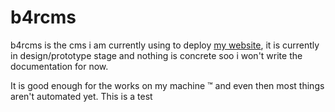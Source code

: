 # b4rcms

b4rcms is the cms i am currently using to deploy [my website](https://b4rkod.net.tr), it is currently in design/prototype stage and nothing is concrete soo i won't write the documentation for now. 

It is good enough for the works on my machine :tm: and even then most things aren't automated yet.
This is a test
